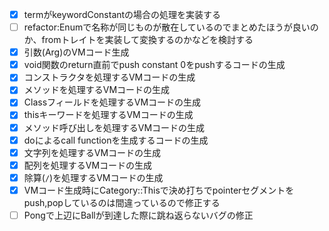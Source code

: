 - [x] termがkeywordConstantの場合の処理を実装する
- [ ] refactor:Enumで名称が同じものが散在しているのでまとめたほうが良いのか、fromトレイトを実装して変換するのかなどを検討する
- [x] 引数(Arg)のVMコード生成
- [x] void関数のreturn直前でpush constant 0をpushするコードの生成
- [x] コンストラクタを処理するVMコードの生成
- [x] メソッドを処理するVMコードの生成
- [x] Classフィールドを処理するVMコードの生成
- [x] thisキーワードを処理するVMコードの生成
- [x] メソッド呼び出しを処理するVMコードの生成
- [x] doによるcall functionを生成するコードの生成
- [x] 文字列を処理するVMコードの生成
- [x] 配列を処理するVMコードの生成
- [x] 除算(`/`)を処理するVMコードの生成
- [x] VMコード生成時にCategory::Thisで決め打ちでpointerセグメントをpush,popしているのは間違っているので修正する
- [ ] Pongで上辺にBallが到達した際に跳ね返らないバグの修正